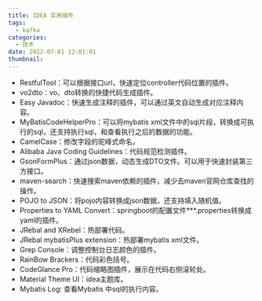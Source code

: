 ```yaml
---
title: IDEA 实用插件
tags:
  - kafka
categories:
  - 技术
date: 2022-07-01 12:01:01
thumbnail:
---
```


- RestfulTool：可以根据接口url，快速定位controller代码位置的插件。
- vo2dto：vo、dto转换的快捷代码生成插件。
- Easy Javadoc：快速生成注释的插件，可以通过英文自动生成对应注释内容。
- MyBatisCodeHelperPro：可以将mybatis xml文件中的sql片段，转换成可执行的sql，还支持执行sql，和查看执行之后的数据的功能。
- CamelCase：修改字段的驼峰式命名。
- Alibaba Java Coding Guidelines：代码规范检测插件。
- GsonFormPlus：通过json数据，动态生成DTO文件。可以用于快速封装第三方接口。
- maven-search：快速搜索maven依赖的插件，减少去maven官网仓库查找的操作。
- POJO to JSON：将pojo内容转换成json数据，还支持填入随机值。
- Properties to YAML Convert：springboot的配置文件\*\*\*.properties转换成yaml的插件。
- JRebal and XRebel：热部署代码。
- JRebal mybatisPlus extension：热部署mybatis xml文件。
- Grep Console：调整控制台日志颜色的插件。
- RainBow Brackers：代码彩色括号。
- CodeGlance Pro：代码缩略图插件，展示在代码右侧滚轮处。
- Material Theme UI：idea主题库。
- Mybatis Log: 查看Mybatis 中sql的执行内容。